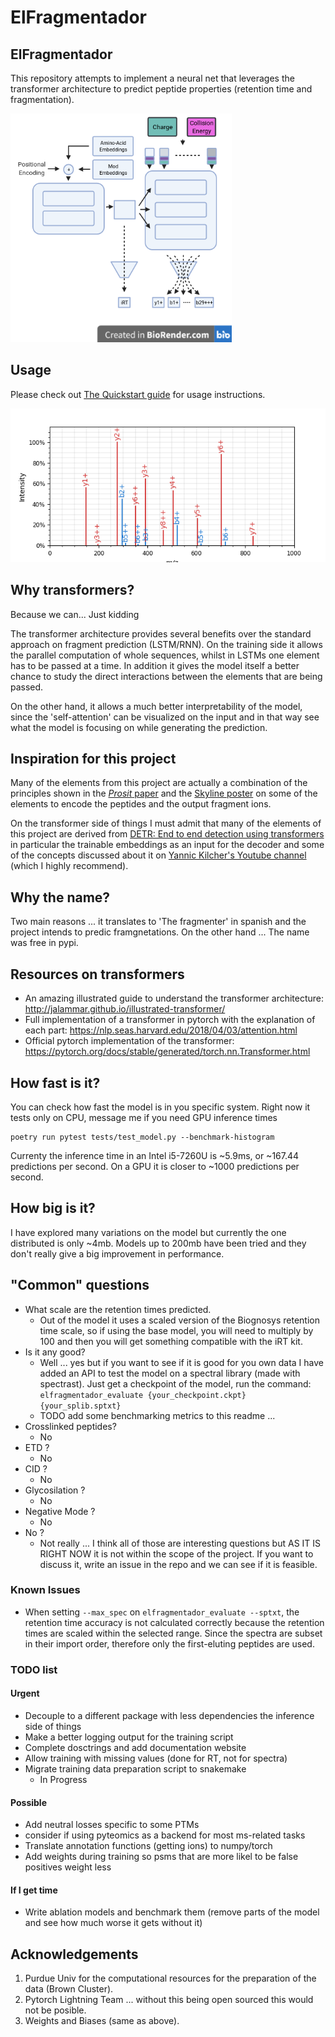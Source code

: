 # ElFragmentador

## ElFragmentador

This repository attempts to implement a neural net that leverages the transformer architecture to predict peptide
properties (retention time and fragmentation).

![](img/schematic.png)

## Usage

Please check out [The Quickstart guide](quickstart.md) for usage instructions.

![](img/spectrum.png)

## Why transformers?

Because we can... Just kidding

The transformer architecture provides several benefits over the standard approach on fragment prediction (LSTM/RNN). On the training side it allows the parallel computation of whole sequences, whilst in LSTMs one element has to be passed at a time. In addition it gives the model itself a better chance to study the direct interactions between the elements that are being passed.

On the other hand, it allows a much better interpretability of the model, since the 'self-attention' can be visualized on the input and in that way see what the model is focusing on while generating the prediction.

## Inspiration for this project

Many of the elements from this project are actually a combination of the principles shown in the [*Prosit* paper](https://www.nature.com/articles/s41592-019-0426-7) and the [Skyline poster](https://skyline.ms/_webdav/home/software/Skyline/%40files/2019-ASBMB-Rohde.pdf) on some of the elements to encode the peptides and the output fragment ions.

On the transformer side of things I must admit that many of the elements of this project are derived from [DETR:  End to end detection using transformers](https://github.com/facebookresearch/detr) in particular the trainable embeddings as an input for the decoder and some of the concepts discussed about it on [Yannic Kilcher's Youtube channel](https://youtu.be/T35ba_VXkMY) (which I highly recommend).

## Why the name?

Two main reasons ... it translates to 'The fragmenter' in spanish and the project intends to predic framgnetations. On the other hand ... The name was free in pypi.

## Resources on transformers

- An amazing illustrated guide to understand the transformer architecture: <http://jalammar.github.io/illustrated-transformer/>
- Full implementation of a transformer in pytorch with the explanation of each part: <https://nlp.seas.harvard.edu/2018/04/03/attention.html>
- Official pytorch implementation of the transformer: <https://pytorch.org/docs/stable/generated/torch.nn.Transformer.html>

## How fast is it?

You can check how fast the model is in you specific system.
Right now it tests only on CPU, message me if you need GPU inference times

```shell
poetry run pytest tests/test_model.py --benchmark-histogram 
```

Currenty the inference time in an Intel i5-7260U is ~5.9ms, or ~167.44 predictions per second. On a GPU it is closer to ~1000 predictions per second.

## How big is it?

I have explored many variations on the model but currently the one distributed is only ~4mb. Models up to 200mb have been tried and they don't really give a big improvement in performance.
## "Common" questions

- What scale are the retention times predicted.
  - Out of the model it uses a scaled version of the Biognosys retention time
    scale, so if using the base model, you will need to multiply by 100 and then
    you will get something compatible with the iRT kit.
- Is it any good?
  - Well ... yes but if you want to see if it is good for you own data I have
    added an API to test the model on a spectral library (made with spectrast).
    Just get a checkpoint of the model,
    run the command: `elfragmentador_evaluate {your_checkpoint.ckpt} {your_splib.sptxt}`
  - TODO add some benchmarking metrics to this readme ...
- Crosslinked peptides?
  - No
- ETD ?
  - No
- CID ?
  - No
- Glycosilation ?
  - No
- Negative Mode ?
  - No
- No ?
  - Not really ... I think all of those are interesting questions but
    AS IT IS RIGHT NOW it is not within the scope of the project. If you want
    to discuss it, write an issue in the repo and we can see if it is feasible.

### Known Issues

- When setting `--max_spec` on `elfragmentador_evaluate --sptxt`, the retention time accuracy is not calculated correctly because the retention times are scaled within the selected range. Since the spectra are subset in their import order, therefore only the first-eluting peptides are used.

### TODO list

#### Urgent

- Decouple to a different package with less dependencies
  the inference side of things
- Make a better logging output for the training script
- Complete dosctrings and add documentation website
- Allow training with missing values (done for RT, not for spectra)
- Migrate training data preparation script to snakemake
  - In Progress

#### Possible

- Add neutral losses specific to some PTMs
- consider if using pyteomics as  a backend for most ms-related tasks
- Translate annotation functions (getting ions) to numpy/torch
- Add weights during training so psms that are more likel to be false positives weight less

#### If I get time

- Write ablation models and benchmark them (remove parts of the model and see how much worse it gets without it)

## Acknowledgements

1. Purdue Univ for the computational resources for the preparation of the data (Brown Cluster).
2. Pytorch Lightning Team ... without this being open sourced this would not be posible.
3. Weights and Biases (same as above).
